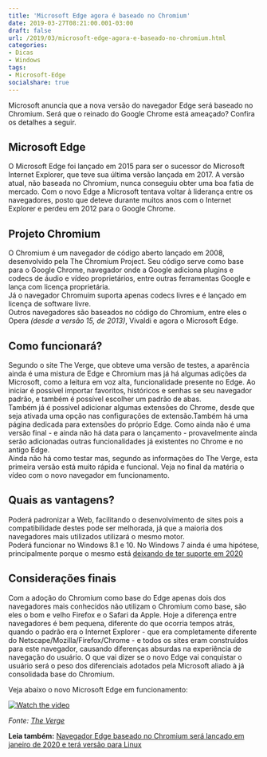```yaml
---
title: 'Microsoft Edge agora é baseado no Chromium'
date: 2019-03-27T08:21:00.001-03:00
draft: false
url: /2019/03/microsoft-edge-agora-e-baseado-no-chromium.html
categories:
- Dicas
- Windows
tags: 
- Microsoft-Edge
socialshare: true
---
```


Microsoft anuncia que a nova versão do navegador Edge será baseado no Chromium. Será que o reinado do Google Chrome está ameaçado? Confira os detalhes a seguir.

<!--more-->

## Microsoft Edge

O Microsoft Edge foi lançado em 2015 para ser o sucessor do Microsoft Internet Explorer, que teve sua última versão lançada em 2017. A versão atual, não baseada no Chromium, nunca conseguiu obter uma boa fatia de mercado. Com o novo Edge a Microsoft tentava voltar à liderança entre os navegadores, posto que deteve durante muitos anos com o Internet Explorer e perdeu em 2012 para o Google Chrome.

  

## Projeto Chromium

O Chromium é um navegador de código aberto lançado em 2008, desenvolvido pela The Chromium Project. Seu código serve como base para o Google Chrome, navegador onde a Google adiciona plugins e codecs de áudio e vídeo proprietários, entre outras ferramentas Google e lança com licença proprietária.  
Já o navegador Chromuim suporta apenas codecs livres e é lançado em licença de software livre.  
Outros navegadores são baseados no código do Chromium, entre eles o Opera _(desde a versão 15, de 2013)_, Vivaldi e agora o Microsoft Edge.

  

## Como funcionará?

Segundo o site The Verge, que obteve uma versão de testes, a aparência ainda é uma mistura de Edge e Chromium mas já há algumas adições da Microsoft, como a leitura em voz alta, funcionalidade presente no Edge. Ao iniciar é possível importar favoritos, históricos e senhas se seu navegador padrão, e também é possível escolher um padrão de abas.  
Também já é possível adicionar algumas extensões do Chrome, desde que seja ativada uma opção nas configurações de extensão.Também há uma página dedicada para extensões do próprio Edge. Como ainda não é uma versão final - e ainda não há data para o lançamento - provavelmente ainda serão adicionadas outras funcionalidades já existentes no Chrome e no antigo Edge.  
Ainda não há como testar mas, segundo as informações do The Verge, esta primeira versão está muito rápida e funcional. Veja no final da matéria o vídeo com o novo navegador em funcionamento.

  

## Quais as vantagens?

Poderá padronizar a Web, facilitando o desenvolvimento de sites pois a compatibilidade destes pode ser melhorada, já que a maioria dos navegadores mais utilizados utilizará o mesmo motor.  
Poderá funcionar no Windows 8.1 e 10. No Windows 7 ainda é uma hipótese, principalmente porque o mesmo está [deixando de ter suporte em 2020](https://info.wsouza.com.br/2019/03/microsoft-alerta-usuarios-do-windows-7-sobre-atualizacao-para-o-windows-10.html)

  

## Considerações finais

Com a adoção do Chromium como base do Edge apenas dois dos navegadores mais conhecidos não utilizam o Chromium como base, são eles o bom e velho Firefox e o Safari da Apple. Hoje a diferença entre navegadores é bem pequena, diferente do que ocorria tempos atrás, quando o padrão era o Internet Explorer - que era completamente diferente do Netscape/Mozilla/Firefox/Chrome - e todos os sites eram construídos para este navegador, causando diferenças absurdas na experiência de navegação do usuário. O que vai dizer se o novo Edge vai conquistar o usuário será o peso dos diferenciais adotados pela Microsoft aliado à já consolidada base do Chromium.  
  
Veja abaixo o novo Microsoft Edge em funcionamento:  

[![Watch the video](https://img.youtube.com/vi/H61jOPS0IJ8/maxresdefault.jpg)](https://www.youtube.com/embed/H61jOPS0IJ8)

  
_Fonte: [The Verge](https://www.theverge.com/2019/3/23/18278465/microsoft-edge-chromium-browser-screenshots-features-hands-on)_  
  
**Leia também:** [Navegador Edge baseado no Chromium será lançado em janeiro de 2020 e terá versão para Linux](https://info.wsouza.com.br/2019/11/navegador-edge-tem-data-de-lancamento-com-versao-para-linux.html)

